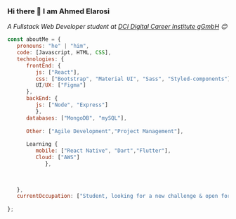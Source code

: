 ### Hi there 👋 I am Ahmed Elarosi

<p><em>A Fullstack Web Developer student at <a href="https://digitalcareerinstitute.org">DCI Digital Career Institute gGmbH</a> 😊</br>
</em></p>

```javascript
const aboutMe = {
   pronouns: "he" | "him",
   code: [Javascript, HTML, CSS],
   technologies: {
      frontEnd: {
         js: ["React"],
         css: ["Bootstrap", "Material UI", "Sass", "Styled-components"],
         UI/UX: ["Figma"]
      },
      backEnd: {
         js: ["Node", "Express"]
         },
      databases: ["MongoDB", "mySQL"],
      
      Other: ["Agile Development","Project Management"],
      
      Learning { 
         mobile: ["React Native", "Dart","Flutter"],
         Cloud: ["AWS"]
            },

      
      
   },
   currentOccupation: ["Student, looking for a new challenge & open for job opportunities"],
   
};
```
